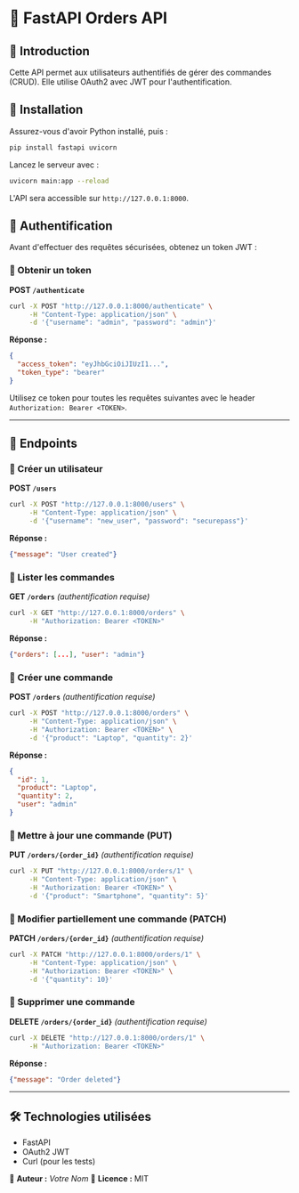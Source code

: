 # 📘 FastAPI Orders API

## 🚀 Introduction
Cette API permet aux utilisateurs authentifiés de gérer des commandes (CRUD). Elle utilise OAuth2 avec JWT pour l'authentification.

## 📌 Installation

Assurez-vous d'avoir Python installé, puis :
```sh
pip install fastapi uvicorn
```
Lancez le serveur avec :
```sh
uvicorn main:app --reload
```
L'API sera accessible sur `http://127.0.0.1:8000`.

## 🔑 Authentification

Avant d'effectuer des requêtes sécurisées, obtenez un token JWT :
### 🔹 Obtenir un token
**POST `/authenticate`**
```sh
curl -X POST "http://127.0.0.1:8000/authenticate" \
     -H "Content-Type: application/json" \
     -d '{"username": "admin", "password": "admin"}'
```
**Réponse :**
```json
{
  "access_token": "eyJhbGciOiJIUzI1...",
  "token_type": "bearer"
}
```
Utilisez ce token pour toutes les requêtes suivantes avec le header `Authorization: Bearer <TOKEN>`.

---
## 📌 Endpoints

### 🔹 Créer un utilisateur
**POST `/users`**
```sh
curl -X POST "http://127.0.0.1:8000/users" \
     -H "Content-Type: application/json" \
     -d '{"username": "new_user", "password": "securepass"}'
```
**Réponse :**
```json
{"message": "User created"}
```

### 🔹 Lister les commandes
**GET `/orders`** _(authentification requise)_
```sh
curl -X GET "http://127.0.0.1:8000/orders" \
     -H "Authorization: Bearer <TOKEN>"
```
**Réponse :**
```json
{"orders": [...], "user": "admin"}
```

### 🔹 Créer une commande
**POST `/orders`** _(authentification requise)_
```sh
curl -X POST "http://127.0.0.1:8000/orders" \
     -H "Content-Type: application/json" \
     -H "Authorization: Bearer <TOKEN>" \
     -d '{"product": "Laptop", "quantity": 2}'
```
**Réponse :**
```json
{
  "id": 1,
  "product": "Laptop",
  "quantity": 2,
  "user": "admin"
}
```

### 🔹 Mettre à jour une commande (PUT)
**PUT `/orders/{order_id}`** _(authentification requise)_
```sh
curl -X PUT "http://127.0.0.1:8000/orders/1" \
     -H "Content-Type: application/json" \
     -H "Authorization: Bearer <TOKEN>" \
     -d '{"product": "Smartphone", "quantity": 5}'
```

### 🔹 Modifier partiellement une commande (PATCH)
**PATCH `/orders/{order_id}`** _(authentification requise)_
```sh
curl -X PATCH "http://127.0.0.1:8000/orders/1" \
     -H "Content-Type: application/json" \
     -H "Authorization: Bearer <TOKEN>" \
     -d '{"quantity": 10}'
```

### 🔹 Supprimer une commande
**DELETE `/orders/{order_id}`** _(authentification requise)_
```sh
curl -X DELETE "http://127.0.0.1:8000/orders/1" \
     -H "Authorization: Bearer <TOKEN>"
```
**Réponse :**
```json
{"message": "Order deleted"}
```

---
## 🛠️ Technologies utilisées
- FastAPI
- OAuth2 JWT
- Curl (pour les tests)

📌 **Auteur :** _Votre Nom_
📌 **Licence :** MIT


